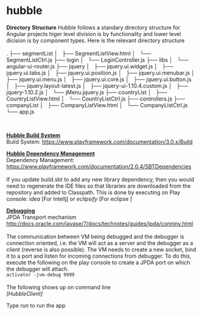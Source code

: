# hubble

<b>Directory Structure</b>
Hubble follows a standary directory structure for Angular projects higer level division is by functionality and lower level dicision is by component types. Here is the relevant directory structure <br><br>
.
├── segmentList
│   ├── SegmentListView.html
│   └── SegmentListCtrl.js
├── login
│   └── LoginController.js
├── libs
│   └── angular-ui-router.js
├── jquery
│   ├── jquery.ui.widget.js
│   ├── jquery.ui.tabs.js
│   ├── jquery.ui.position.js
│   ├── jquery.ui.menubar.js
│   ├── jquery.ui.menu.js
│   ├── jquery.ui.core.js
│   ├── jquery.ui.button.js
│   ├── jquery.layout-latest.js
│   ├── jquery-ui-1.10.4.custom.js
│   ├── jquery-1.10.2.js
│   └── jMenu.jquery.js
├── countryList
│   ├── CountryListView.html
│   └── CountryListCtrl.js
├── controllers.js
├── companyList
│   ├── CompanyListView.html
│   └── CompanyListCtrl.js
└── app.js

<br>

<u><b>Hubble Build System</b></u><br>
Build System: https://www.playframework.com/documentation/3.0.x/Build<br>

<u><b>Hubble Dependency Management</b></u><br>
Dependency Management: https://www.playframework.com/documentation/2.0.4/SBTDependencies<br><br>
If you update build.sbt to add any new library dependency, then you would need to regenerate the IDE files so that libraries are downloaded from the repository and added to Classpath. This is done by executing on Play console: <i>idea</i> [For Intellj] or <i>eclipsify</i> [For eclipse ]

<u><b>Debugging</b></u><br>
JPDA Transport mechanism http://docs.oracle.com/javase/7/docs/technotes/guides/jpda/conninv.html<br><br>
The communication between VM being debugged and the debugger is connection oriented, i.e. the VM will act as a server and the debugger as a client (reverse is also possible). The VM needs to create a new socket, bind it to a port and listen for incoming connections from debugger. To do this, execute the following on the play console to create a JPDA port on which the debugger will attach. <br>
<code>activator -jvm-debug 9999</code>
<br><br>
The following shows up on command line<br>
<i>[HubbleClient]</i><br>

Type <i>run</i> to run the app

